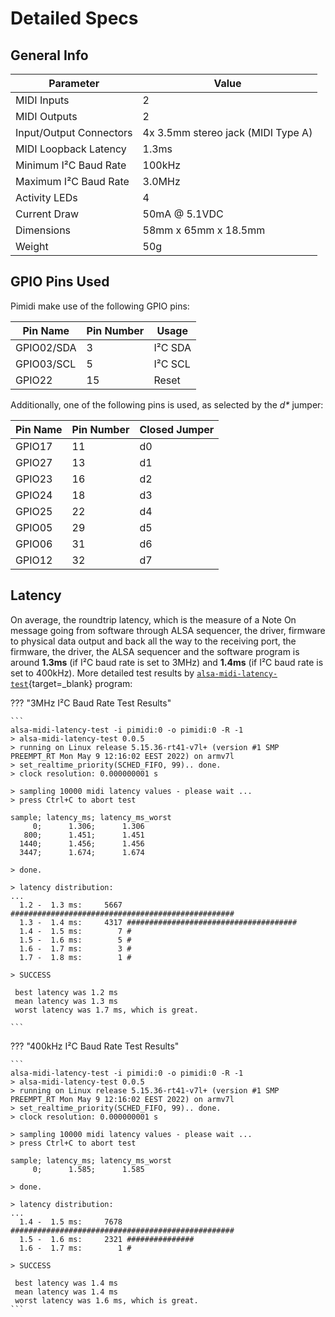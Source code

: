 # Detailed Specs

## General Info

| Parameter               | Value                              |
| ----------------------- | ---------------------------------- |
| MIDI Inputs             | 2                                  |
| MIDI Outputs            | 2                                  |
| Input/Output Connectors | 4x 3.5mm stereo jack (MIDI Type A) |
| MIDI Loopback Latency   | 1.3ms                              |
| Minimum I²C Baud Rate   | 100kHz                             |
| Maximum I²C Baud Rate   | 3.0MHz                             |
| Activity LEDs           | 4                                  |
| Current Draw            | 50mA @ 5.1VDC                      |
| Dimensions              | 58mm x 65mm x 18.5mm               |
| Weight                  | 50g                                |

## GPIO Pins Used

Pimidi make use of the following GPIO pins:

| Pin Name   | Pin Number | Usage         |
| ---------- | ---------- | ------------- |
| GPIO02/SDA | 3          | I²C SDA       |
| GPIO03/SCL | 5          | I²C SCL       |
| GPIO22     | 15         | Reset         |

Additionally, one of the following pins is used, as selected by the *d\** jumper:

| Pin Name   | Pin Number | Closed Jumper |
| ---------- | ---------- | ------------- |
| GPIO17     | 11         | d0            |
| GPIO27     | 13         | d1            |
| GPIO23     | 16         | d2            |
| GPIO24     | 18         | d3            |
| GPIO25     | 22         | d4            |
| GPIO05     | 29         | d5            |
| GPIO06     | 31         | d6            |
| GPIO12     | 32         | d7            |

## Latency

On average, the roundtrip latency, which is the measure of a Note On message going from software through ALSA sequencer, the driver, firmware to physical data output and back all the way to the receiving port, the firmware, the driver, the ALSA sequencer and the software program is around **1.3ms** (if I²C baud rate is set to 3MHz) and **1.4ms** (if I²C baud rate is set to 400kHz). More detailed test results by [`alsa-midi-latency-test`](https://github.com/koppi/alsa-midi-latency-test){target=_blank} program:

??? "3MHz I²C Baud Rate Test Results"

    ```
    alsa-midi-latency-test -i pimidi:0 -o pimidi:0 -R -1
    > alsa-midi-latency-test 0.0.5
    > running on Linux release 5.15.36-rt41-v7l+ (version #1 SMP PREEMPT_RT Mon May 9 12:16:02 EEST 2022) on armv7l
    > set_realtime_priority(SCHED_FIFO, 99).. done.
    > clock resolution: 0.000000001 s

    > sampling 10000 midi latency values - please wait ...
    > press Ctrl+C to abort test

    sample; latency_ms; latency_ms_worst
         0;      1.306;      1.306
       800;      1.451;      1.451
      1440;      1.456;      1.456
      3447;      1.674;      1.674

    > done.

    > latency distribution:
    ...
      1.2 -  1.3 ms:     5667 ##################################################
      1.3 -  1.4 ms:     4317 ######################################
      1.4 -  1.5 ms:        7 #
      1.5 -  1.6 ms:        5 #
      1.6 -  1.7 ms:        3 #
      1.7 -  1.8 ms:        1 #

    > SUCCESS

     best latency was 1.2 ms
     mean latency was 1.3 ms
     worst latency was 1.7 ms, which is great.

    ```

??? "400kHz I²C Baud Rate Test Results"

    ```
    alsa-midi-latency-test -i pimidi:0 -o pimidi:0 -R -1
    > alsa-midi-latency-test 0.0.5
    > running on Linux release 5.15.36-rt41-v7l+ (version #1 SMP PREEMPT_RT Mon May 9 12:16:02 EEST 2022) on armv7l
    > set_realtime_priority(SCHED_FIFO, 99).. done.
    > clock resolution: 0.000000001 s

    > sampling 10000 midi latency values - please wait ...
    > press Ctrl+C to abort test

    sample; latency_ms; latency_ms_worst
         0;      1.585;      1.585

    > done.

    > latency distribution:
    ...
      1.4 -  1.5 ms:     7678 ##################################################
      1.5 -  1.6 ms:     2321 ###############
      1.6 -  1.7 ms:        1 #

    > SUCCESS

     best latency was 1.4 ms
     mean latency was 1.4 ms
     worst latency was 1.6 ms, which is great.
    ```